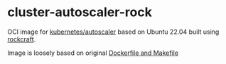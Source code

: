 # cluster-autoscaler-rock
OCI image for [kubernetes/autoscaler](https://github.com/kubernetes/autoscaler) based on Ubuntu 22.04 built using [rockcraft](https://github.com/canonical/rockcraft). 

Image is loosely based on original [Dockerfile and Makefile](https://github.com/kubernetes/autoscaler/tree/cluster-autoscaler-1.24.0/cluster-autoscaler)
